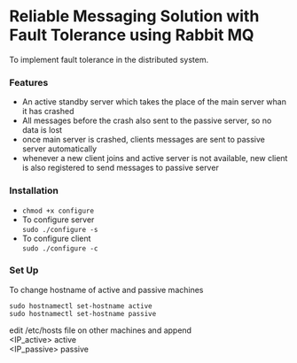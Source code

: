 # Reliable Messaging Solution with Fault Tolerance using Rabbit MQ
To implement fault tolerance in the distributed system.

### Features
 - An active standby server which takes the place of the main server whan it has crashed
 - All messages before the crash also sent to the passive server, so no data is lost
 - once main server is crashed, clients  messages are sent  to passive server automatically
 - whenever a new client joins and active server is not available, new client is also registered to send messages
   to passive server

### Installation
- ```chmod +x configure```
- To configure server  
  ```sudo ./configure -s```
- To configure client  
  ```sudo ./configure -c```
### Set Up
To change hostname of active and passive machines
```
sudo hostnamectl set-hostname active
sudo hostnamectl set-hostname passive
```

edit /etc/hosts file on other machines and append    
<IP_active>  active    
<IP_passive>  passive    

